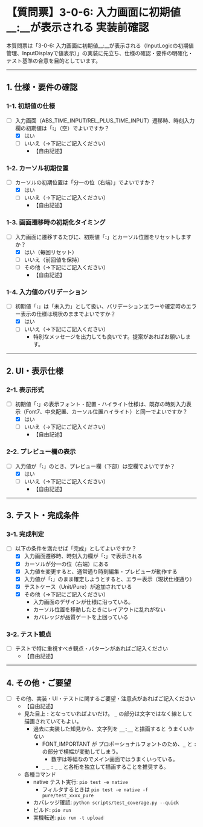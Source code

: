# 【質問票】3-0-6: 入力画面に初期値__:__が表示される 実装前確認

本質問票は「3-0-6: 入力画面に初期値__:__が表示される（InputLogicの初期値管理、InputDisplayで値表示）」の実装に先立ち、仕様の確認・要件の明確化・テスト基準の合意を目的としています。

---

## 1. 仕様・要件の確認

### 1-1. 初期値の仕様
- [ ] 入力画面（ABS_TIME_INPUT/REL_PLUS_TIME_INPUT）遷移時、時刻入力欄の初期値は「__:__」（空）でよいですか？
    - [x] はい
    - [ ] いいえ（→下記にご記入ください）
        - 【自由記述】

### 1-2. カーソル初期位置
- [ ] カーソルの初期位置は「分一の位（右端）」でよいですか？
    - [x] はい
    - [ ] いいえ（→下記にご記入ください）
        - 【自由記述】

### 1-3. 画面遷移時の初期化タイミング
- [ ] 入力画面に遷移するたびに、初期値「__:__」とカーソル位置をリセットしますか？
    - [x] はい（毎回リセット）
    - [ ] いいえ（前回値を保持）
    - [ ] その他（→下記にご記入ください）
        - 【自由記述】

### 1-4. 入力値のバリデーション
- [ ] 初期値「__:__」は「未入力」として扱い、バリデーションエラーや確定時のエラー表示の仕様は現状のままでよいですか？
    - [x] はい
    - [ ] いいえ（→下記にご記入ください）
        - 特別なメッセージを出力しても良いです。提案があればお願いします。

---

## 2. UI・表示仕様

### 2-1. 表示形式
- [ ] 初期値「__:__」の表示フォント・配置・ハイライト仕様は、既存の時刻入力表示（Font7、中央配置、カーソル位置ハイライト）と同一でよいですか？
    - [x] はい
    - [ ] いいえ（→下記にご記入ください）
        - 【自由記述】

### 2-2. プレビュー欄の表示
- [ ] 入力値が「__:__」のとき、プレビュー欄（下部）は空欄でよいですか？
    - [x] はい
    - [ ] いいえ（→下記にご記入ください）
        - 【自由記述】

---

## 3. テスト・完成条件

### 3-1. 完成判定
- [ ] 以下の条件を満たせば「完成」としてよいですか？
    - [x] 入力画面遷移時、時刻入力欄が「__:__」で表示される
    - [x] カーソルが分一の位（右端）にある
    - [x] 入力値を変更すると、通常通り時刻編集・プレビューが動作する
    - [x] 入力値が「__:__」のまま確定しようとすると、エラー表示（現状仕様通り）
    - [x] テストケース（Unit/Pure）が追加されている
    - [x] その他（→下記にご記入ください）
        - 入力画面のデザインが仕様に沿っている。
        - カーソル位置を移動したときにレイアウトに乱れがない
        - カバレッジが品質ゲートを上回っている

### 3-2. テスト観点
- [ ] テストで特に重視すべき観点・パターンがあればご記入ください
    - 【自由記述】

---

## 4. その他・ご要望
- [ ] その他、実装・UI・テストに関するご要望・注意点があればご記入ください
    - 【自由記述】 
    - 見た目上 __:__ となっていればよいだけ。 `_` の部分は文字ではなく線として描画されていてもよい。
      - 過去に実装した知見から、文字列を `__:__` と描画すると うまくいかない
        - FONT_IMPORTANT が プロポーショナルフォントのため、`_` と `:` の部分で横幅が変動してしまう。
          - 数字は等幅なのでメイン画面ではうまくいっている。
        - `_` `_` `:` `_` `_` と各桁を独立して描画することを推奨する。
    - 各種コマンド
      - native テスト実行: `pio test -e native` 
        - フィルタするときは  `pio test -e native -f pure/test_xxxx_pure`
      - カバレッジ確認: `python scripts/test_coverage.py --quick`
      - ビルド: `pio run`
      - 実機転送: `pio run -t upload` 